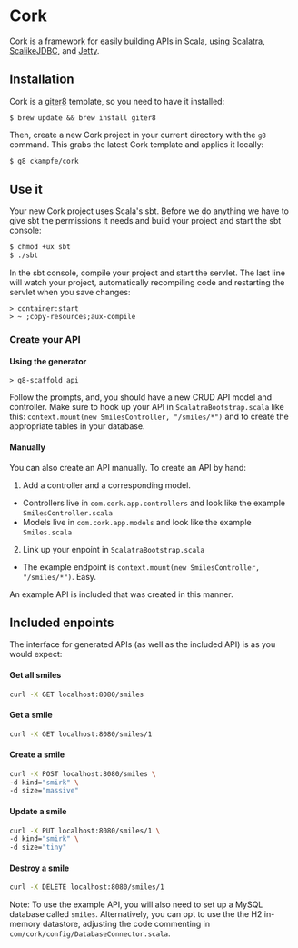 # Cork #

Cork is a framework for easily building APIs in Scala, using [Scalatra](http://scalatra.org/), [ScalikeJDBC](http://scalikejdbc.org/), and [Jetty](http://www.eclipse.org/jetty/).

## Installation ##

Cork is a [giter8](https://github.com/n8han/giter8) template, so you need to have it installed:

```
$ brew update && brew install giter8
```
Then, create a new Cork project in your current directory with the `g8` command. This grabs the latest Cork template and applies it locally:

```sh
$ g8 ckampfe/cork
```

## Use it ##

Your new Cork project uses Scala's sbt. Before we do anything we have to give sbt the permissions it needs and build your project and start the sbt console:

```sh
$ chmod +ux sbt
$ ./sbt
```

In the sbt console, compile your project and start the servlet. The last line will watch your project, automatically recompiling code and restarting the servlet when you save changes:

```
> container:start
> ~ ;copy-resources;aux-compile
```


### Create your API ###

#### Using the generator ####

```
> g8-scaffold api
```

Follow the prompts, and, you should have a new CRUD API model and controller.
Make sure to hook up your API in `ScalatraBootstrap.scala` like this:
`context.mount(new SmilesController, "/smiles/*")` and to create the appropriate tables in your database.

#### Manually ####

You can also create an API manually. To create an API by hand:

1. Add a controller and a corresponding model.
  - Controllers live in `com.cork.app.controllers` and look like the example `SmilesController.scala`
  - Models live in `com.cork.app.models` and look like the example `Smiles.scala`

2. Link up your enpoint in `ScalatraBootstrap.scala`
  - The example endpoint is `context.mount(new SmilesController, "/smiles/*")`. Easy.

An example API is included that was created in this manner. 

## Included enpoints ##

The interface for generated APIs (as well as the included API) is as you would expect:

#### Get all smiles
```sh
curl -X GET localhost:8080/smiles
```

#### Get a smile
```sh
curl -X GET localhost:8080/smiles/1
```

#### Create a smile
```sh
curl -X POST localhost:8080/smiles \
-d kind="smirk" \
-d size="massive"
```

#### Update a smile
```sh
curl -X PUT localhost:8080/smiles/1 \
-d kind="smirk" \
-d size="tiny"
```

#### Destroy a smile
```sh
curl -X DELETE localhost:8080/smiles/1
```

Note: To use the example API, you will also need to set up a MySQL database called `smiles`. Alternatively, you can opt to use the the H2 in-memory datastore, adjusting the code commenting in `com/cork/config/DatabaseConnector.scala`.
